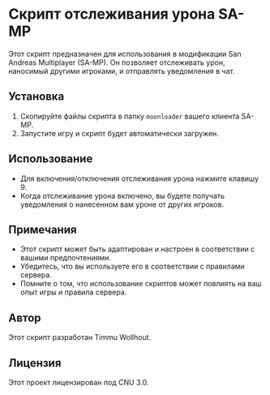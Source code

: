 # Скрипт отслеживания урона SA-MP

Этот скрипт предназначен для использования в модификации San Andreas Multiplayer (SA-MP). Он позволяет отслеживать урон, наносимый другими игроками, и отправлять уведомления в чат.

## Установка

1. Скопируйте файлы скрипта в папку `moonloader` вашего клиента SA-MP.
2. Запустите игру и скрипт будет автоматически загружен.

## Использование

- Для включения/отключения отслеживания урона нажмите клавишу 9.
- Когда отслеживание урона включено, вы будете получать уведомления о нанесенном вам уроне от других игроков.

## Примечания

- Этот скрипт может быть адаптирован и настроен в соответствии с вашими предпочтениями.
- Убедитесь, что вы используете его в соответствии с правилами сервера.
- Помните о том, что использование скриптов может повлиять на ваш опыт игры и правила сервера.

## Автор

Этот скрипт разработан Timmu Wollhout.

## Лицензия

Этот проект лицензирован под CNU 3.0.
